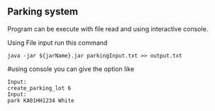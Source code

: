 ## Parking system


Program can be execute with file read and using interactive console. 

Using File input run this command

`java -jar ${jarName}.jar parkingInput.txt >> output.txt`

#using console you can give the option like 

```
Input:
create_parking_lot 6
Input:
park KA­01­HH­1234 White
```


